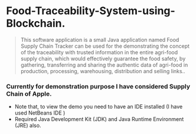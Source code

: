 # Food-Traceability-System-using-Blockchain.

> This software application is a small Java application named Food Supply Chain Tracker 
> can be used for the demonstrating the concept of the traceability with trusted information in
> the entire agri-food supply chain, which would effectively guarantee the food safety, by
> gathering, transferring and sharing the authentic data of agri-food in production, processing,
> warehousing, distribution and selling links.. 

### Currently for demonstration purpose I have considered Supply Chain of Apple.
* Note that, to view the demo you need to have an IDE installed (I have used NetBeans IDE )
* Required Java Development Kit (JDK) and Java Runtime Environment (JRE) also. 





